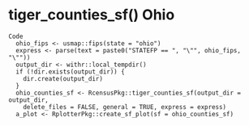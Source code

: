 # tiger_counties_sf() Ohio

    Code
      ohio_fips <- usmap::fips(state = "ohio")
      express <- parse(text = paste0("STATEFP == ", "\"", ohio_fips, "\""))
      output_dir <- withr::local_tempdir()
      if (!dir.exists(output_dir)) {
        dir.create(output_dir)
      }
      ohio_counties_sf <- RcensusPkg::tiger_counties_sf(output_dir = output_dir,
        delete_files = FALSE, general = TRUE, express = express)
      a_plot <- RplotterPkg::create_sf_plot(sf = ohio_counties_sf)

